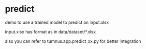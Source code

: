 predict
===========

demo to use a trained model to predict on input.xlsx

input.xlsx has format as in data/dataset/*.xlsx

also you can refer to tumnus.app.predict_xx.py for better integration


